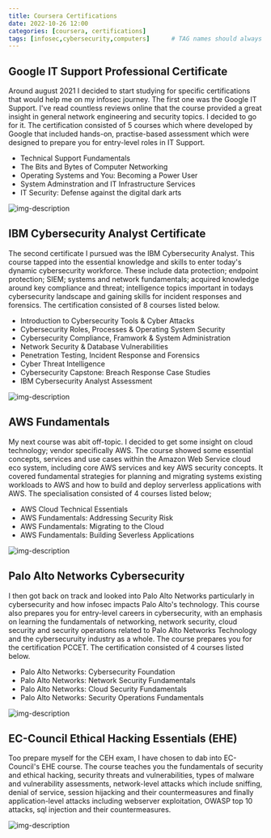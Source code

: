 ```yaml
---
title: Coursera Certifications
date: 2022-10-26 12:00
categories: [coursera, certifications]
tags: [infosec,cybersecurity,computers]      # TAG names should always be lowercase
---
```


## Google IT Support Professional Certificate

Around august 2021 I decided to start studying for specific certifications that would help me on my infosec journey. The first one was the Google IT Support. I've read countless reviews online that the course provided a great insight in general network engineering and security topics. I decided to go for it. The certification consisted of 5 courses which where developed by Google that included hands-on, practise-based assessment which were designed to prepare you for entry-level roles in IT Support.

* Technical Support Fundamentals
* The Bits and Bytes of Computer Networking
* Operating Systems and You: Becoming a Power User
* System Adminstration and IT Infrastructure Services
* IT Security: Defense against the digital dark arts

![img-description](https://s3.amazonaws.com/coursera_assets/meta_images/generated/CERTIFICATE_LANDING_PAGE/CERTIFICATE_LANDING_PAGE~87CQ5NQLQ47L/CERTIFICATE_LANDING_PAGE~87CQ5NQLQ47L.jpeg)

## IBM Cybersecurity Analyst Certificate

The second certificate I pursued was the IBM Cybersecurity Analyst. This course tapped into the essential knowledge and skills to enter today's dynamic cybersecurity workforce. These include data protection; endpoint protection; SIEM; systems and network fundamentals; acquired knowledge around key compliance and threat; intelligence topics important in todays cybersecurity landscape and gaining skills for incident responses and forensics. The certification consisted of 8 courses listed below.

* Introduction to Cybersecurity Tools & Cyber Attacks
* Cybersecurity Roles, Processes & Operating System Security 
* Cybersecurity Compliance, Framwork & System Administration
* Network Security & Database Vulnerabilities
* Penetration Testing, Incident Response and Forensics
* Cyber Threat Intelligence
* Cybersecurity Capstone: Breach Response Case Studies
* IBM Cybersecurity Analyst Assessment

![img-description](https://s3.amazonaws.com/coursera_assets/meta_images/generated/CERTIFICATE_LANDING_PAGE/CERTIFICATE_LANDING_PAGE~S5GMAFLEVFS8/CERTIFICATE_LANDING_PAGE~S5GMAFLEVFS8.jpeg)

## AWS Fundamentals

My next course was abit off-topic. I decided to get some insight on cloud technology; vendor specifically AWS. The course showed some essential concepts, services and use cases within the Amazon Web Service cloud eco system, including core AWS services and key AWS security concepts. It covered fundamental strategies for planning and migrating systems existing workloads to AWS and how to build and deploy serverless applications with AWS. The specialisation consisted of 4 courses listed below;

* AWS Cloud Technical Essentials 
* AWS Fundamentals: Addressing Security Risk
* AWS Fundamentals: Migrating to the Cloud
* AWS Fundamentals: Building Severless Applications

![img-description](https://s3.amazonaws.com/coursera_assets/meta_images/generated/CERTIFICATE_LANDING_PAGE/CERTIFICATE_LANDING_PAGE~GPQNKXSFG6JV/CERTIFICATE_LANDING_PAGE~GPQNKXSFG6JV.jpeg)

## Palo Alto Networks Cybersecurity

I then got back on track and looked into Palo Alto Networks particularly in cybersecurity and how infosec impacts Palo Alto's technology. This course also prepares you for entry-level careers in cybersecurity, with an emphasis on learning the fundamentals of networking, network security, cloud security and security operations related to Palo Alto Networks Technology and the cybersecuruity industry as a whole. The course prepares you for the certification PCCET. The certification consisted of 4 courses listed below.

* Palo Alto Networks: Cybersecurity Foundation
* Palo Alto Networks: Network Security Fundamentals
* Palo Alto Networks: Cloud Security Fundamentals
* Palo Alto Networks: Security Operations Fundamentals

![img-description](https://s3.amazonaws.com/coursera_assets/meta_images/generated/CERTIFICATE_LANDING_PAGE/CERTIFICATE_LANDING_PAGE~6RPWN62BWSKC/CERTIFICATE_LANDING_PAGE~6RPWN62BWSKC.jpeg)

## EC-Council Ethical Hacking Essentials (EHE)

Too prepare myself for the CEH exam, I have chosen to dab into EC-Council's EHE course. The course teaches you the fundamentals of security and ethical hacking, security threats and vulnerabilities, types of malware and vulnerability assessments, network-level attacks which include sniffing, denial of service, session hijacking and their countermeasures and finally application-level attacks including webserver exploitation, OWASP top 10 attacks, sql injection and their countermeasures.

![img-description](https://s3.amazonaws.com/coursera_assets/meta_images/generated/CERTIFICATE_LANDING_PAGE/CERTIFICATE_LANDING_PAGE~QFRBYFSUZYUM/CERTIFICATE_LANDING_PAGE~QFRBYFSUZYUM.jpeg)
